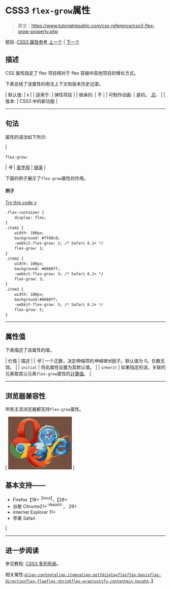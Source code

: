 # CSS3 `flex-grow`属性

> 原文：<https://www.tutorialrepublic.com/css-reference/css3-flex-grow-property.php>

题目: [CSS3 属性参考](css3-properties.php) [上一个](css3-flex-flow-property.php) | [下一个](css3-flex-shrink-property.php)

## 描述

CSS 属性指定了 flex 项目相对于 flex 容器中其他项目的增长方式。

下表总结了该属性的用法上下文和版本历史记录。

| 默认值: | `0` |
| 适用于: | 弹性项目 |
| 继承的: | 不 |
| 可制作动画: | 是的。 [*见*](css-animatable-properties.php)*。* |
| 版本: | CSS3 中的新功能 |

* * *

## 句法

属性的语法如下所示:

| 

```
flex-grow: 
```

 | *号* &#124; [首字母](../definitions.php#initial) &#124; [继承](../definitions.php#inherit) |

下面的例子展示了`flex-grow`属性的作用。

#### 例子

[Try this code »](../codelab.php?topic=css3&file=flex-grow-property "Try this code using online Editor")

```
.flex-container {
    display: flex;
} 
.item1 {
    width: 100px;
    background: #ff80c0;
    -webkit-flex-grow: 1; /* Safari 6.1+ */
    flex-grow: 1;
}
.item2 {
    width: 100px;
    background: #8080ff;
    -webkit-flex-grow: 3; /* Safari 6.1+ */
    flex-grow: 3;
}
.item3 {
    width: 100px;
    background:#0080ff;
    -webkit-flex-grow: 5; /* Safari 6.1+ */
    flex-grow: 5;
}
```

* * *

## 属性值

下表描述了该属性的值。

| 价值 | 描述 |
| *号* | 一个正数，决定伸缩项的*伸缩增长*因子。默认值为 0。负数无效。 |
| `initial` | 将此属性设置为其默认值。 |
| `inherit` | 如果指定的话，关联的元素取其父元素`flex-grow`属性的[计算值](../definitions.php#computed-value)。 |

* * *

## 浏览器兼容性

所有主流浏览器都支持`flex-grow`属性。

| ![Browsers Icon](img/e9331123c77668c1832e541c2fca1002.png) | 

## 基本支持——

*   Firefox【18+<sup class="badge">【moz】</sup>，【28+
*   谷歌 Chrome21+<sup class="badge">-WebKit-</sup>， 29+
*   Internet Explorer 11+
*   苹果 Safari

 |

* * *

## 进一步阅读

参见教程: [CSS3 多列布局](../css-tutorial/css3-multi-column-layouts.php)。

相关属性:[`align-content`](css3-align-content-property.php)[`align-items`](css3-align-items-property.php)[`align-self`](css3-align-self-property.php)[`display`](css-display-property.php)[`flex`](css3-flex-property.php)[`flex-basis`](css3-flex-basis-property.php)[`flex-direction`](css3-flex-direction-property.php)[`flex-flow`](css3-flex-flow-property.php)[`flex-shrink`](css3-flex-shrink-property.php)[`flex-wrap`](css3-flex-wrap-property.php)[`justify-content`](css3-justify-content-property.php)[`min-height`](css-min-height-property.php)，】